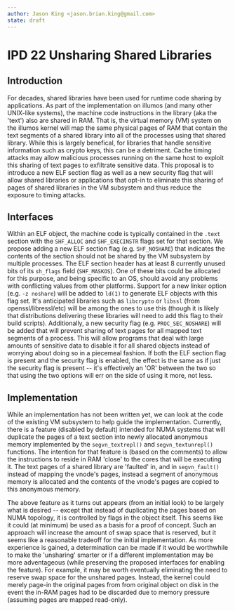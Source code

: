 ```yaml
---
author: Jason King <jason.brian.king@gmail.com>
state: draft
---
```


# IPD 22 Unsharing Shared Libraries

## Introduction

For decades, shared libraries have been used for runtime code sharing by applications.
As part of the implementation on illumos (and many other UNIX-like systems), the machine code instructions in the library (aka the 'text') also are shared in RAM.
That is, the virtual memory (VM) system on the illumos kernel will map the same physical pages of RAM that contain the text segments of a shared library into all of the processes using that shared library.
While this is largely benefical, for libraries that handle sensitive information such as crypto keys, this can be a detriment.
Cache timing attacks may allow malicious processes running on the same host to exploit this sharing of text pages to exfiltrate sensitive data.
This proposal is to introduce a new ELF section flag as well as a new security flag that will allow shared libraries or applications that opt-in to eliminate this sharing of pages of shared libraries in the VM subsystem and thus reduce the exposure to timing attacks.

## Interfaces

Within an ELF object, the machine code is typically contained in the `.text` section with the `SHF_ALLOC` and `SHF_EXECINSTR` flags set for that section.
We propose adding a new ELF section flag (e.g. `SHF_NOSHARE`) that indicates the contents of the section should not be shared by the VM subsystem by multiple processes.
The ELF section header has at least 8 currently unused bits of its `sh_flags` field (`SHF_MASKOS`).
One of these bits could be allocated for this purpose, and being specific to an OS, should avoid any problems with conflicting values from other platforms.
Support for a new linker option (e.g. `-z noshare`) will be added to `ld(1)` to generate ELF objects with this flag set.
It's anticipated libraries such as `libcrypto` or `libssl` (from openssl/libressl/etc) will be among the ones to use this (though it is likely that distributions delivering these libraries will need to add this flag to their build scripts).
Additionally, a new security flag (e.g. `PROC_SEC_NOSHARE`) will be added that will prevent sharing of text pages for all mapped text segments of a process.
This will allow programs that deal with large amounts of sensitive data to disable it for all shared objects instead of worrying about doing so in a piecemeal fashion.
If both the ELF section flag is present and the security flag is enabled, the effect is the same as if just the security flag is present -- it's effectively an 'OR' between the two so that using the two options will err on the side of using it more, not less.

## Implementation

While an implementation has not been written yet, we can look at the code of the existing VM subsystem to help guide the implementation.
Currently, there is a feature (disabled by default) intended for NUMA systems that will duplicate the pages of a text section into newly allocated anonymous memory implemented by the `segvn_textrepl()` and `segvn_textunrepl()` functions.
The intention for that feature is (based on the comments) to allow the instructions to reside in RAM 'close' to the cores that will be executing it.
The text pages of a shared library are 'faulted' in, and in `segvn_fault()` instead of mapping the vnode's pages, instead a segment of anonymous memory is allocated and the contents of the vnode's pages are copied to this anonymous memory.

The above feature as it turns out appears (from an initial look) to be largely what is desired -- except that instead of duplicating the pages based on NUMA topology, it is controlled by flags in the object itself.
This seems like it could (at minimum) be used as a basis for a proof of concept.
Such an approach will increase the amount of swap space that is reserved, but it seems like a reasonable tradeoff for the initial implementation.
As more experience is gained, a determination can be made if it would be worthwhile to make the 'unsharing' smarter or if a different implementation may be more adventageous (while preserving the proposed interfaces for enabling the feature).
For example, it may be worth eventually eliminating the need to reserve swap space for the unshared pages.
Instead, the kernel could merely page-in the original pages from from original object on disk in the event the in-RAM pages had to be discarded due to memory pressure (assuming pages are mapped read-only).
